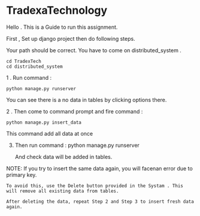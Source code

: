 # TradexaTechnology
Hello . This is a Guide to run this assignment.

First , Set up django project then do following steps.

Your path should be correct. You have to come on distributed_system .
	
  	cd TradexTech
 	cd distributed_system

1 . Run command :
	
 	python manage.py runserver

You can see there is a no data in tables by clicking options there.

2 . Then come to command prompt and fire command :

	python manage.py insert_data

   This command add all data at once

3. Then run command : python manage.py runserver
	
	And check data will be added in tables.


NOTE: If you try to insert the same data again, you will facenan error due to primary key.

	To avoid this, use the Delete button provided in the Systam . This will remove all existing data from tables. 

	After deleting the data, repeat Step 2 and Step 3 to insert fresh data again.
